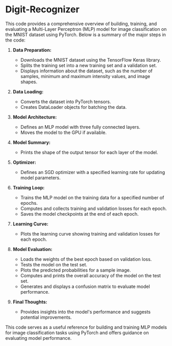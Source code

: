 # Digit-Recognizer
This code provides a comprehensive overview of building, training, and evaluating a Multi-Layer Perceptron (MLP) model for image classification on the MNIST dataset using PyTorch. Below is a summary of the major steps in the code:

1. **Data Preparation:**
   - Downloads the MNIST dataset using the TensorFlow Keras library.
   - Splits the training set into a new training set and a validation set.
   - Displays information about the dataset, such as the number of samples, minimum and maximum intensity values, and image shapes.

2. **Data Loading:**
   - Converts the dataset into PyTorch tensors.
   - Creates DataLoader objects for batching the data.

3. **Model Architecture:**
   - Defines an MLP model with three fully connected layers.
   - Moves the model to the GPU if available.

4. **Model Summary:**
   - Prints the shape of the output tensor for each layer of the model.

5. **Optimizer:**
   - Defines an SGD optimizer with a specified learning rate for updating model parameters.

6. **Training Loop:**
   - Trains the MLP model on the training data for a specified number of epochs.
   - Computes and collects training and validation losses for each epoch.
   - Saves the model checkpoints at the end of each epoch.

7. **Learning Curve:**
   - Plots the learning curve showing training and validation losses for each epoch.

8. **Model Evaluation:**
   - Loads the weights of the best epoch based on validation loss.
   - Tests the model on the test set.
   - Plots the predicted probabilities for a sample image.
   - Computes and prints the overall accuracy of the model on the test set.
   - Generates and displays a confusion matrix to evaluate model performance.

9. **Final Thoughts:**
   - Provides insights into the model's performance and suggests potential improvements.

This code serves as a useful reference for building and training MLP models for image classification tasks using PyTorch and offers guidance on evaluating model performance.
